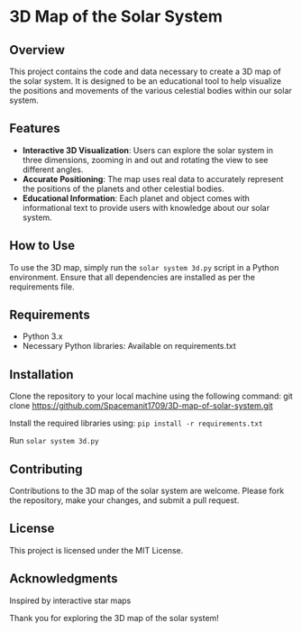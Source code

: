 # 3D Map of the Solar System

## Overview
This project contains the code and data necessary to create a 3D map of the solar system. It is designed to be an educational tool to help visualize the positions and movements of the various celestial bodies within our solar system.

## Features
- **Interactive 3D Visualization**: Users can explore the solar system in three dimensions, zooming in and out and rotating the view to see different angles.
- **Accurate Positioning**: The map uses real data to accurately represent the positions of the planets and other celestial bodies.
- **Educational Information**: Each planet and object comes with informational text to provide users with knowledge about our solar system.

## How to Use
To use the 3D map, simply run the `solar system 3d.py` script in a Python environment. Ensure that all dependencies are installed as per the requirements file.

## Requirements
- Python 3.x
- Necessary Python libraries: Available on requirements.txt

## Installation
Clone the repository to your local machine using the following command:
git clone https://github.com/Spacemanit1709/3D-map-of-solar-system.git

Install the required libraries using: `pip install -r requirements.txt`

Run `solar system 3d.py`

## Contributing
Contributions to the 3D map of the solar system are welcome. Please fork the repository, make your changes, and submit a pull request.

## License
This project is licensed under the MIT License.

## Acknowledgments
Inspired by interactive star maps

Thank you for exploring the 3D map of the solar system!
